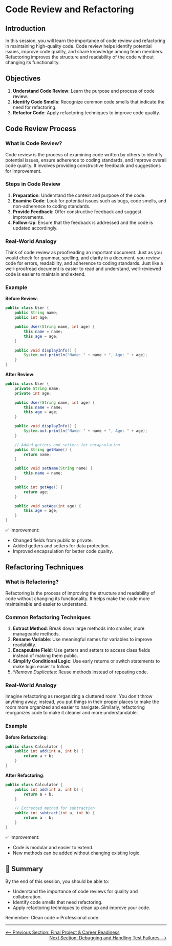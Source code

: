 # Code Review and Refactoring

## Introduction

In this session, you will learn the importance of code review and refactoring in maintaining high-quality code. Code review helps identify potential issues, improve code quality, and share knowledge among team members. Refactoring improves the structure and readability of the code without changing its functionality.

## Objectives

1. **Understand Code Review**: Learn the purpose and process of code review.
2. **Identify Code Smells**: Recognize common code smells that indicate the need for refactoring.
3. **Refactor Code**: Apply refactoring techniques to improve code quality.

## Code Review Process

### What is Code Review?

Code review is the process of examining code written by others to identify potential issues, ensure adherence to coding standards, and improve overall code quality. It involves providing constructive feedback and suggestions for improvement.

### Steps in Code Review

1. **Preparation**: Understand the context and purpose of the code.
2. **Examine Code**: Look for potential issues such as bugs, code smells, and non-adherence to coding standards.
3. **Provide Feedback**: Offer constructive feedback and suggest improvements.
4. **Follow-Up**: Ensure that the feedback is addressed and the code is updated accordingly.

### Real-World Analogy

Think of code review as proofreading an important document. Just as you would check for grammar, spelling, and clarity in a document, you review code for errors, readability, and adherence to coding standards. Just like a well-proofread document is easier to read and understand, well-reviewed code is easier to maintain and extend.

### Example

**Before Review**:
```java
public class User {
    public String name;
    public int age;

    public User(String name, int age) {
        this.name = name;
        this.age = age;
    }

    public void displayInfo() {
        System.out.println("Name: " + name + ", Age: " + age);
    }
}
```

**After Review**:
```java
public class User {
    private String name;
    private int age;

    public User(String name, int age) {
        this.name = name;
        this.age = age;
    }

    public void displayInfo() {
        System.out.println("Name: " + name + ", Age: " + age);
    }

    // Added getters and setters for encapsulation
    public String getName() {
        return name;
    }

    public void setName(String name) {
        this.name = name;
    }

    public int getAge() {
        return age;
    }

    public void setAge(int age) {
        this.age = age;
    }
}
```
✅ Improvement:
- Changed fields from public to private.
- Added getters and setters for data protection.
- Improved encapsulation for better code quality.

## Refactoring Techniques

### What is Refactoring?

Refactoring is the process of improving the structure and readability of code without changing its functionality. It helps make the code more maintainable and easier to understand.

### Common Refactoring Techniques

1. **Extract Method**: Break down large methods into smaller, more manageable methods.
2. **Rename Variable**: Use meaningful names for variables to improve readability.
3. **Encapsulate Field**: Use getters and setters to access class fields instead of making them public.
4. **Simplify Conditional Logic**: Use early returns or switch statements to make logic easier to follow.
5. **Remove Duplicates*: Reuse methods instead of repeating code.

### Real-World Analogy

Imagine refactoring as reorganizing a cluttered room. You don't throw anything away; instead, you put things in their proper places to make the room more organized and easier to navigate. Similarly, refactoring reorganizes code to make it cleaner and more understandable.

### Example

**Before Refactoring**:
```java
public class Calculator {
    public int add(int a, int b) {
        return a + b;
    }
}
```

**After Refactoring**:
```java
public class Calculator {
    public int add(int a, int b) {
        return a + b;
    }

    // Extracted method for subtraction
    public int subtract(int a, int b) {
        return a - b;
    }
}
```
✅ Improvement:
- Code is modular and easier to extend.
- New methods can be added without changing existing logic.

## 🧾 Summary
By the end of this session, you should be able to:
- Understand the importance of code reviews for quality and collaboration.
- Identify code smells that need refactoring.
- Apply refactoring techniques to clean up and improve your code.

Remember: Clean code = Professional code.

---

<div style="width: 100%">
<a href='index.md'><-- Previous Section: Final Project & Career Readiness</a>
<div align="right"><a href='debugging-and-handling-test-failures.md'> Next Section: Debugging and Handling Test Failures --></a></div>
</div>
